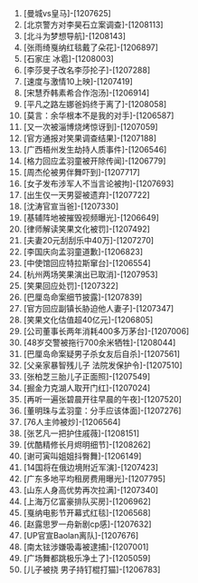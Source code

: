 
1. [曼城vs皇马]-[1207625]
1. [北京警方对李昊石立案调查]-[1208113]
1. [北斗为梦想导航]-[1208143]
1. [张雨绮戛纳红毯戴了朵花]-[1206897]
1. [石家庄 冰雹]-[1208003]
1. [李莎旻子改名李莎抡子]-[1207288]
1. [速度与激情10上映]-[1207419]
1. [宋慧乔韩素希合作泡汤]-[1206914]
1. [平凡之路左娜爸妈终于离了]-[1208058]
1. [莫言：余华根本不是我的对手]-[1206587]
1. [又一次被淄博烧烤惊讶到]-[1207059]
1. [官方通报对笑果调查结果]-[1207188]
1. [广西梧州发生劫持人质事件]-[1206546]
1. [格力回应孟羽童被开除传闻]-[1206779]
1. [周杰伦被男伴舞吓到]-[1207717]
1. [女子发布涉军人不当言论被拘]-[1207693]
1. [出生仅一天男婴被遗弃]-[1207722]
1. [沈涛官宣当爸]-[1207330]
1. [基辅阵地被摧毁视频曝光]-[1206649]
1. [律师解读笑果文化被罚]-[1207492]
1. [夫妻20元刮刮乐中40万]-[1207270]
1. [李国庆向孟羽童道歉]-[1206823]
1. [中使馆回应特拉斯窜台]-[1206554]
1. [杭州两场笑果演出已取消]-[1207953]
1. [笑果回应处罚]-[1207322]
1. [巴厘岛命案细节披露]-[1207839]
1. [官方回应副镇长胁迫他人妻子]-[1207347]
1. [笑果文化估值超40亿元]-[1206805]
1. [公司董事长两年消耗400多万茅台]-[1207006]
1. [48岁交警被拖行700余米牺牲]-[1208044]
1. [巴厘岛命案疑男子杀女友后自杀]-[1207561]
1. [父亲家暴智残儿子 法院发保护令]-[1207510]
1. [张柏芝三胎儿子正面照]-[1207549]
1. [掘金力克湖人取开门红]-[1207024]
1. [再听一遍张碧晨开往早晨的午夜]-[1207520]
1. [董明珠与孟羽童：分手应该体面]-[1207276]
1. [76人主帅被炒]-[1206564]
1. [张艺凡一把护住戚薇]-[1208151]
1. [优酷精修长月烬明细节]-[1208262]
1. [谢可寅叫姐姐抖臀舞]-[1206149]
1. [14国将在俄边境附近军演]-[1207423]
1. [广东多地平均租房费用曝光]-[1207795]
1. [山东人身高优势再次拉满]-[1207340]
1. [上海万亿富豪排队买房]-[1206962]
1. [戛纳电影节开幕式红毯]-[1206568]
1. [赵露思罗一舟新剧cp感]-[1207632]
1. [UP官宣Baolan离队]-[1207676]
1. [南太铉涉嫌吸毒被逮捕]-[1207001]
1. [广场舞都跳极乐净土了]-[1205059]
1. [儿子被挠 男子持钉棍打猫]-[1206783]